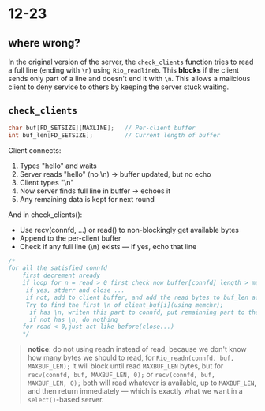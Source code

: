 # 12-23

## where wrong?

In the original version of the server, the `check_clients` function tries to read a full line (ending with `\n`) using `Rio_readlineb`. This **blocks** if the client sends only part of a line and doesn’t end it with `\n`. This allows a malicious client to deny service to others by keeping the server stuck waiting.

## `check_clients`

```c
char buf[FD_SETSIZE][MAXLINE];   // Per-client buffer
int buf_len[FD_SETSIZE];         // Current length of buffer
```

Client connects:

1. Types "hello" and waits
2. Server reads "hello" (no \n) → buffer updated, but no echo
3. Client types "\n"
4. Now server finds full line in buffer → echoes it
5. Any remaining data is kept for next round

And in check_clients():

- Use recv(connfd, ...) or read() to non-blockingly get available bytes
- Append to the per-client buffer
- Check if any full line (\n) exists — if yes, echo that line

```c
/*
for all the satisfied connfd
    first decrement nready
    if loop for n = read > 0 first check now buffer[connfd] length > max_len?,
     if yes, stderr and close ... 
     if not, add to client buffer, and add the read bytes to buf_len according return num
     Try to find the first \n of client_buf[i](using memchr);
      if has \n, writen this part to connfd, put remainning part to the beginning of client_buf[i] using memmove, be noticed the difference between memmove and memcpy and reduce correspond buf_len;
      if not has \n, do nothing
    for read < 0,just act like before(close...)
    */
```

> **notice**: do not using readn instead of read, because we don't know how many bytes we should to read, for `Rio_readn(connfd, buf, MAXBUF_LEN);` it will block until read `MAXBUF_LEN` bytes, but for `recv(connfd, buf, MAXBUF_LEN, 0);` or `recv(connfd, buf, MAXBUF_LEN, 0);` both will read whatever is available, up to `MAXBUF_LEN`, and then return immediately — which is exactly what we want in a `select()`-based server.
